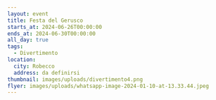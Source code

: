 ```yaml
---
layout: event
title: Festa del Gerusco
starts_at: 2024-06-26T00:00:00
ends_at: 2024-06-30T00:00:00
all_day: true
tags:
  - Divertimento
location:
  city: Robecco
  address: da definirsi
thumbnail: images/uploads/divertimento4.png
flyer: images/uploads/whatsapp-image-2024-01-10-at-13.33.44.jpeg
---
```

